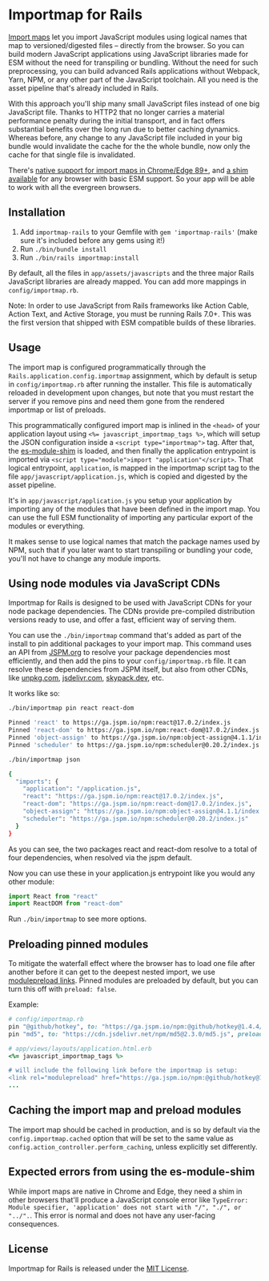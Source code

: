 # Importmap for Rails

[Import maps](https://github.com/WICG/import-maps) let you import JavaScript modules using logical names that map to versioned/digested files – directly from the browser. So you can build modern JavaScript applications using JavaScript libraries made for ESM without the need for transpiling or bundling. Without the need for such preprocessing, you can build advanced Rails applications without Webpack, Yarn, NPM, or any other part of the JavaScript toolchain. All you need is the asset pipeline that's already included in Rails.

With this approach you'll ship many small JavaScript files instead of one big JavaScript file. Thanks to HTTP2 that no longer carries a material performance penalty during the initial transport, and in fact offers substantial benefits over the long run due to better caching dynamics. Whereas before, any change to any JavaScript file included in your big bundle would invalidate the cache for the the whole bundle, now only the cache for that single file is invalidated.

There's [native support for import maps in Chrome/Edge 89+](https://caniuse.com/?search=importmap), and [a shim available](https://github.com/guybedford/es-module-shims) for any browser with basic ESM support. So your app will be able to work with all the evergreen browsers.


## Installation

1. Add `importmap-rails` to your Gemfile with `gem 'importmap-rails'` (make sure it's included before any gems using it!)
2. Run `./bin/bundle install`
3. Run `./bin/rails importmap:install`

By default, all the files in `app/assets/javascripts` and the three major Rails JavaScript libraries are already mapped. You can add more mappings in `config/importmap.rb`.

Note: In order to use JavaScript from Rails frameworks like Action Cable, Action Text, and Active Storage, you must be running Rails 7.0+. This was the first version that shipped with ESM compatible builds of these libraries.


## Usage

The import map is configured programmatically through the `Rails.application.config.importmap` assignment, which by default is setup in `config/importmap.rb` after running the installer. This file is automatically reloaded in development upon changes, but note that you must restart the server if you remove pins and need them gone from the rendered importmap or list of preloads.

This programmatically configured import map is inlined in the `<head>` of your application layout using `<%= javascript_importmap_tags %>`, which will setup the JSON configuration inside a `<script type="importmap">` tag. After that, the [es-module-shim](https://github.com/guybedford/es-module-shims) is loaded, and then finally the application entrypoint is imported via `<script type="module">import "application"</script>`. That logical entrypoint, `application`, is mapped in the importmap script tag to the file `app/javascript/application.js`, which is copied and digested by the asset pipeline.

It's in `app/javascript/application.js` you setup your application by importing any of the modules that have been defined in the import map. You can use the full ESM functionality of importing any particular export of the modules or everything.

It makes sense to use logical names that match the package names used by NPM, such that if you later want to start transpiling or bundling your code, you'll not have to change any module imports.


## Using node modules via JavaScript CDNs

Importmap for Rails is designed to be used with JavaScript CDNs for your node package dependencies. The CDNs provide pre-compiled distribution versions ready to use, and offer a fast, efficient way of serving them.

You can use the `./bin/importmap` command that's added as part of the install to pin additional packages to your import map. This command uses an API from [JSPM.org](https://jspm.org) to resolve your package dependencies most efficiently, and then add the pins to your `config/importmap.rb` file. It can resolve these dependencies from JSPM itself, but also from other CDNs, like [unpkg.com](https://unpkg.com), [jsdelivr.com](https://www.jsdelivr.com), [skypack.dev](https://www.skypack.dev), etc.

It works like so:

```bash
./bin/importmap pin react react-dom

Pinned 'react' to https://ga.jspm.io/npm:react@17.0.2/index.js
Pinned 'react-dom' to https://ga.jspm.io/npm:react-dom@17.0.2/index.js
Pinned 'object-assign' to https://ga.jspm.io/npm:object-assign@4.1.1/index.js
Pinned 'scheduler' to https://ga.jspm.io/npm:scheduler@0.20.2/index.js

./bin/importmap json

{
  "imports": {
    "application": "/application.js",
    "react": "https://ga.jspm.io/npm:react@17.0.2/index.js",
    "react-dom": "https://ga.jspm.io/npm:react-dom@17.0.2/index.js",
    "object-assign": "https://ga.jspm.io/npm:object-assign@4.1.1/index.js",
    "scheduler": "https://ga.jspm.io/npm:scheduler@0.20.2/index.js"
  }
}
```

As you can see, the two packages react and react-dom resolve to a total of four dependencies, when resolved via the jspm default.

Now you can use these in your application.js entrypoint like you would any other module:

```js
import React from "react"
import ReactDOM from "react-dom"
```

Run `./bin/importmap` to see more options.


## Preloading pinned modules

To mitigate the waterfall effect where the browser has to load one file after another before it can get to the deepest nested import, we use [modulepreload links](https://developers.google.com/web/updates/2017/12/modulepreload). Pinned modules are preloaded by default, but you can turn this off with `preload: false`.

Example:

```ruby
# config/importmap.rb
pin "@github/hotkey", to: "https://ga.jspm.io/npm:@github/hotkey@1.4.4/dist/index.js"
pin "md5", to: "https://cdn.jsdelivr.net/npm/md5@2.3.0/md5.js", preload: false

# app/views/layouts/application.html.erb
<%= javascript_importmap_tags %> 

# will include the following link before the importmap is setup:
<link rel="modulepreload" href="https://ga.jspm.io/npm:@github/hotkey@1.4.4/dist/index.js">
...
```


## Caching the import map and preload modules

The import map should be cached in production, and is so by default via the `config.importmap.cached` option that will be set to the same value as `config.action_controller.perform_caching`, unless explicitly set differently.


## Expected errors from using the es-module-shim

While import maps are native in Chrome and Edge, they need a shim in other browsers that'll produce a JavaScript console error like `TypeError: Module specifier, 'application' does not start with "/", "./", or "../".`. This error is normal and does not have any user-facing consequences.


## License

Importmap for Rails is released under the [MIT License](https://opensource.org/licenses/MIT).
